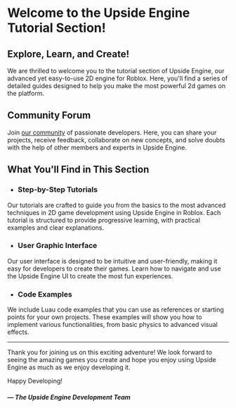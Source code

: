 # Welcome to the Upside Engine Tutorial Section!

## Explore, Learn, and Create!

We are thrilled to welcome you to the tutorial section of Upside Engine, our advanced yet easy-to-use 2D engine for Roblox. Here, you'll find a series of detailed guides designed to help you make the most powerful 2d games on the platform.

## Community Forum
Join [our community](https://discord.com/invite/pE3svUvmnu) of passionate developers. Here, you can share your projects, receive feedback, collaborate on new concepts, and solve doubts with the help of other members and experts in Upside Engine.

## What You'll Find in This Section

- ### Step-by-Step Tutorials
Our tutorials are crafted to guide you from the basics to the most advanced techniques in 2D game development using Upside Engine in Roblox. Each tutorial is structured to provide progressive learning, with practical examples and clear explanations.

- ### User Graphic Interface
Our user interface is designed to be intuitive and user-friendly, making it easy for developers to create their games. Learn how to navigate and use the Upside Engine UI to create the most fun experiences.

- ### Code Examples
We include Luau code examples that you can use as references or starting points for your own projects. These examples will show you how to implement various functionalities, from basic physics to advanced visual effects.

___

Thank you for joining us on this exciting adventure! We look forward to seeing the amazing games you create and hope you enjoy using Upside Engine as much as we enjoy developing it.

Happy Developing!

##### — The Upside Engine Development Team
